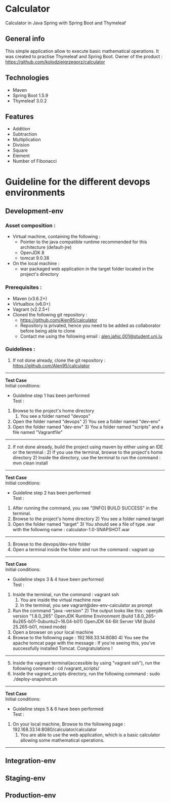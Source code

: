 # Calculator
 Calculator in Java Spring with Spring Boot and Thymeleaf 

## General info
This simple application allow to execute basic mathematical operations. It was created to practise Thymeleaf and Spring Boot.
Owner of the product : https://github.com/kolodziejgrzegorz/calculator

## Technologies
* Maven
* Spring Boot 1.5.9
* Thymeleaf 3.0.2

## Features
* Addition
* Subtraction
* Multiplication
* Division
* Square
* Element 
* Number of Fibonacci

# Guideline for the different devops environments
## Development-env
### Asset composition :

- Virtual machine, containing the following :
	- Pointer to the java compatible runtime recommended for this architecture (default-jre)
	- OpenJDK 8
	- tomcat 9.0.38
- On the local machine :
	- war packaged web application in the target folder located in the project's directory

### Prerequisites :

- Maven (v3.6.2+)
- Virtualbox (v6.0+)
- Vagrant (v2.2.5+)
- Cloned the following git repository :
	- https://github.com/Alen95/calculator
	- Repository is privated, hence you need to be added as collaborator before being able to clone
	- Contact me using the following email : alen.jahic.001@student.uni.lu

### Guidelines :

1) If not done already, clone the git repository : https://github.com/Alen95/calculator
********
**Test Case**  
Initial conditions:  
- Guideline step 1 has been performed  
Test :  
1) Browse to the project's home directory
    1) You see a folder named "devops"
2) Open the folder named "devops"
    2) You see a folder named "dev-env"
3) Open the folder named "dev-env"
    3) You a folder named "scripts" and a file named "Vagrantfile"
********
2) If not done already, build the project using maven by either using an IDE or the terminal :
    2) If you use the terminal, browse to the project's home directory 
    2) Inside the directory, use the terminal to run the command : mvn clean install
********
**Test Case**  
Initial conditions:     
- Guideline step 2 has been performed    
Test :   
1) After running the command, you see "[INFO] BUILD SUCCESS" in the terminal.
2) Browse to the project's home directory
    2) You see a folder named target
3) Open the folder named "target"
    3) You should see a file of type .war with the following name : calculator-1.0-SNAPSHOT.war
********
3) Browse to the devops/dev-env folder
4) Open a terminal inside the folder and run the command : vagrant up
********
**Test Case**  
Initial conditions:  
- Guideline steps 3 & 4 have been performed    
Test :  
1) Inside the terminal, run the command : vagrant ssh
    1) You are inside the virtual machine now
    1) In the terminal, you see vagrant@dev-env-calculator as prompt
2) Run the command "java -version"
    2) The output looks like this :
    openjdk version "1.8.0_265"
    OpenJDK Runtime Environment (build 1.8.0_265-8u265-b01-0ubuntu2~16.04-b01)
        OpenJDK 64-Bit Server VM (build 25.265-b01, mixed mode)
3) Open a browser on your local machine
4) Browse to the following page : 192.168.33.14:8080
    4) You see the apache tomcat page with the message :
    If you're seeing this, you've successfully installed Tomcat. Congratulations !
********

5) Inside the vagrant terminal(accessible by using "vagrant ssh"), run the following command :
	cd /vagrant_scripts/
6) Inside the vagrant_scripts directory, run the following command :
	sudo ./deploy-snapshot.sh
********
**Test Case**  
Initial conditions:   
- Guideline steps 5 & 6 have been performed  
Test :<br/>
1) On your local machine, Browse to the following page : 192.168.33.14:8080/calculator/calculator
    1) You are able to use the web application, which is a basic calculator allowing some mathematical operations.
********


## Integration-env
## Staging-env
## Production-env


